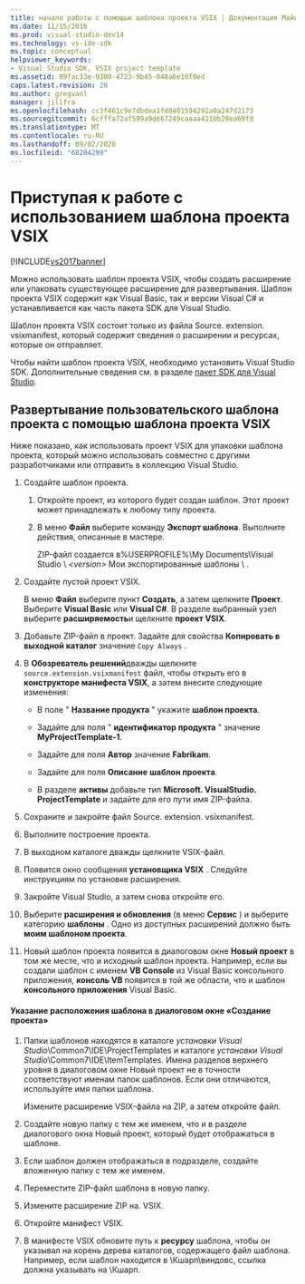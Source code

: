 ```yaml
---
title: начало работы с помощью шаблона проекта VSIX | Документация Майкрософт
ms.date: 11/15/2016
ms.prod: visual-studio-dev14
ms.technology: vs-ide-sdk
ms.topic: conceptual
helpviewer_keywords:
- Visual Studio SDK, VSIX project template
ms.assetid: 89fac33e-9380-4723-9b45-048a6e16f0ed
caps.latest.revision: 26
ms.author: gregvanl
manager: jillfra
ms.openlocfilehash: cc3f461c9e7dbdea1fd8481594292a0a247d2173
ms.sourcegitcommit: 6cfffa72af599a9d667249caaaa411bb28ea69fd
ms.translationtype: MT
ms.contentlocale: ru-RU
ms.lasthandoff: 09/02/2020
ms.locfileid: "68204299"
---
```

# <a name="getting-started-with-the-vsix-project-template"></a>Приступая к работе с использованием шаблона проекта VSIX
[!INCLUDE[vs2017banner](../includes/vs2017banner.md)]

Можно использовать шаблон проекта VSIX, чтобы создать расширение или упаковать существующее расширение для развертывания. Шаблон проекта VSIX содержит как Visual Basic, так и версии Visual C# и устанавливается как часть пакета SDK для Visual Studio.  
  
 Шаблон проекта VSIX состоит только из файла Source. extension. vsixmanifest, который содержит сведения о расширении и ресурсах, которые он отправляет.  
  
 Чтобы найти шаблон проекта VSIX, необходимо установить Visual Studio SDK. Дополнительные сведения см. в разделе [пакет SDK для Visual Studio](../extensibility/visual-studio-sdk.md).  
  
## <a name="deploying-a-custom-project-template-using-the-vsix-project-template"></a>Развертывание пользовательского шаблона проекта с помощью шаблона проекта VSIX  
 Ниже показано, как использовать проект VSIX для упаковки шаблона проекта, который можно использовать совместно с другими разработчиками или отправить в коллекцию Visual Studio.  
  
1. Создайте шаблон проекта.  
  
    1. Откройте проект, из которого будет создан шаблон. Этот проект может принадлежать к любому типу проекта.  
  
    2. В меню **Файл** выберите команду **Экспорт шаблона**. Выполните действия, описанные в мастере.  
  
         ZIP-файл создается в%USERPROFILE%\My Documents\Visual Studio \ *\<version>* Мои экспортированные шаблоны \\ .  
  
2. Создайте пустой проект VSIX.  
  
     В меню **Файл** выберите пункт **Создать**, а затем щелкните **Проект**. Выберите **Visual Basic** или **Visual C#**. В разделе выбранный узел выберите **расширяемость**и щелкните **проект VSIX**.  
  
3. Добавьте ZIP-файл в проект. Задайте для свойства **Копировать в выходной каталог** значение `Copy Always` .  
  
4. В **Обозреватель решений**дважды щелкните `source.extension.vsixmanifest` файл, чтобы открыть его в **конструкторе манифеста VSIX**, а затем внесите следующие изменения:  
  
    - В поле " **Название продукта** " укажите **шаблон проекта**.  
  
    - Задайте для поля " **идентификатор продукта** " значение **MyProjectTemplate-1**.  
  
    - Задайте для поля **Автор** значение **Fabrikam**.  
  
    - Задайте для поля **Описание** **шаблон проекта**.  
  
    - В разделе **активы** добавьте тип **Microsoft. VisualStudio. ProjectTemplate** и задайте для его пути имя ZIP-файла.  
  
5. Сохраните и закройте файл Source. extension. vsixmanifest.  
  
6. Выполните построение проекта.  
  
7. В выходном каталоге дважды щелкните VSIX-файл.  
  
8. Появится окно сообщения **установщика VSIX** . Следуйте инструкциям по установке расширения.  
  
9. Закройте Visual Studio, а затем снова откройте его.  
  
10. Выберите **расширения и обновления** (в меню **Сервис** ) и выберите категорию **шаблоны** . Одно из доступных расширений должно быть **моим шаблоном проекта**.  
  
11. Новый шаблон проекта появится в диалоговом окне **Новый проект** в том же месте, что и исходный шаблон проекта. Например, если вы создали шаблон с именем **VB Console** из Visual Basic консольного приложения, **консоль VB** появится в той же области, что и шаблон **консольного приложения** Visual Basic.  
  
#### <a name="to-specify-the-location-of-the-template-in-the-new-project-dialog-box"></a>Указание расположения шаблона в диалоговом окне «Создание проекта»  
  
1. Папки шаблонов находятся в каталоге *установки Visual Studio*\Common7\IDE\ProjectTemplates и каталоге *установки Visual Studio*\Common7\IDE\ItemTemplates. Имена разделов верхнего уровня в диалоговом окне Новый проект не в точности соответствуют именам папок шаблонов. Если они отличаются, используйте имя папки шаблона.  
  
     Измените расширение VSIX-файла на ZIP, а затем откройте файл.  
  
2. Создайте новую папку с тем же именем, что и в разделе диалогового окна Новый проект, который будет отображаться в шаблоне.  
  
3. Если шаблон должен отображаться в подразделе, создайте вложенную папку с тем же именем.  
  
4. Переместите ZIP-файл шаблона в новую папку.  
  
5. Измените расширение ZIP на. VSIX.  
  
6. Откройте манифест VSIX.  
  
7. В манифесте VSIX обновите путь к **ресурсу** шаблона, чтобы он указывал на корень дерева каталогов, содержащего файл шаблона. Например, если шаблон находится в \Кшарп\виндовс, ссылка должна указывать на \Кшарп.
